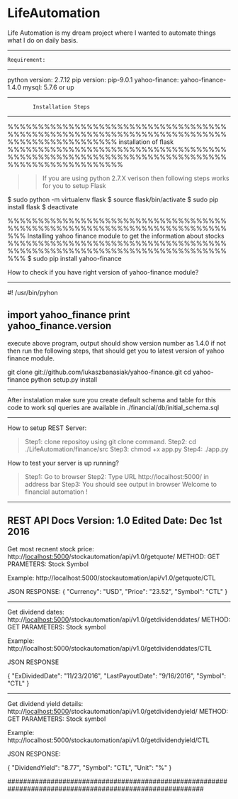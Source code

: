 # LifeAutomation
Life Automation is my dream project where I wanted to automate things what I do on daily basis.


----------------------------------------------------------------------------
	Requirement: 
----------------------------------------------------------------------------
python version: 2.7.12
pip version: pip-9.0.1
yahoo-finance: yahoo-finance-1.4.0 
mysql: 5.7.6 or up

----------------------------------------------------------------------------
			Installation Steps 
----------------------------------------------------------------------------

%%%%%%%%%%%%%%%%%%%%%%%%%%%%%%%%%%%%%%%%%%%%%%%%%%%%%%%%%%%%%%%%%%%%%%%%%%%%%%%%%%%%%%%%%%
			installation of flask 
%%%%%%%%%%%%%%%%%%%%%%%%%%%%%%%%%%%%%%%%%%%%%%%%%%%%%%%%%%%%%%%%%%%%%%%%%%%%%%%%%%%%%%%%%%%
>> If you are using python 2.7.X verison then following steps works for you to setup Flask 

$ sudo python -m virtualenv flask
$ source flask/bin/activate
$ sudo pip install flask
$ deactivate

%%%%%%%%%%%%%%%%%%%%%%%%%%%%%%%%%%%%%%%%%%%%%%%%%%%%%%%%%%%%%%%%%%%%%%%%%%% 
	Installing yahoo finance module to get the information about stocks 
%%%%%%%%%%%%%%%%%%%%%%%%%%%%%%%%%%%%%%%%%%%%%%%%%%%%%%%%%%%%%%%%%%%%%%%%%%% 
$ sudo pip install yahoo-finance 

How to check if you have right version of yahoo-finance module? 

---------------------------------
#! /usr/bin/pyhon 

import yahoo_finance
print yahoo_finance.__version__
---------------------------------

execute above  program, output should show version number as 1.4.0 
if not then run the following steps, that should get you to latest version of yahoo finance module. 

git clone git://github.com/lukaszbanasiak/yahoo-finance.git
cd yahoo-finance
python setup.py install

----------------------------------------------------------------------------------
After instalation make sure you create default schema and table for this code to work
sql queries are available in ./financial/db/initial_schema.sql

----------------------------------------------------------------------------------

How to setup REST Server: 

> Step1: clone repositoy using git clone command. 
> Step2: cd ./LifeAutomation/finance/src
> Step3: chmod +x app.py 
> Step4: ./app.py 

How to test your server is up running? 

> Step1: Go to browser 
> Step2: Type URL http://localhost:5000/ in address bar
> Step3: You should see output in browser Welcome to financial automation ! 


----------------------------------------------------------------------------------
REST API Docs
Version: 1.0 
Edited Date: Dec 1st 2016
----------------------------------------------------------------------------------

Get most recnent stock price: 
http://<localhost:5000>/stockautomation/api/v1.0/getquote/<Stock Symbol> 
METHOD: GET 
PRAMETERS: Stock Symbol

Example: 
http://localhost:5000/stockautomation/api/v1.0/getquote/CTL

JSON RESPONSE: 
{
  "Currency": "USD", 
  "Price": "23.52", 
  "Symbol": "CTL"
}

----------------------------------------------------------------------------------

Get dividend dates: 
http://<localhost:5000>/stockautomation/api/v1.0/getdividenddates/<Stock Symbole>
METHOD: GET
PARAMETERS: Stock symbol

Example: 
http://localhost:5000/stockautomation/api/v1.0/getdividenddates/CTL

JSON RESPONSE

{
  "ExDividedDate": "11/23/2016", 
  "LastPayoutDate": "9/16/2016", 
  "Symbol": "CTL"
}

----------------------------------------------------------------------------------

Get dividend yield details: 
http://<localhost:5000>/stockautomation/api/v1.0/getdividendyield/<Stock Symbole>
METHOD: GET
PARAMETERS: Stock symbol

Example: 
http://localhost:5000/stockautomation/api/v1.0/getdividendyield/CTL

JSON RESPONSE: 

{
  "DividendYield": "8.77", 
  "Symbol": "CTL", 
  "Unit": "%"
}


##########################################################################################################
